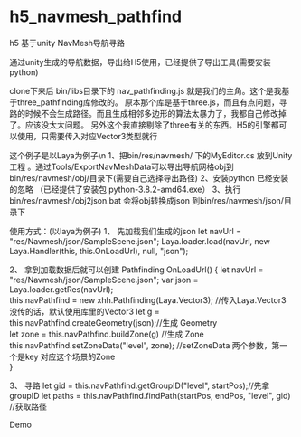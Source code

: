 # h5_navmesh_pathfind

h5 基于unity NavMesh导航寻路 

通过unity生成的导航数据，导出给H5使用，已经提供了导出工具(需要安装python)

clone下来后
bin/libs目录下的 nav_pathfinding.js 就是我们的主角。这个是我基于three_pathfinding库修改的。
原本那个库是基于three.js，而且有点问题，寻路的时候不会生成路径。而且生成相邻多边形的算法太暴力了，我都自己修改掉了。应该没太大问题。
另外这个我直接剔除了three有关的东西。H5的引擎都可以使用，只需要传入对应Vector3类型就行

这个例子是以Laya为例子\n
1、把bin/res/navmesh/ 下的MyEditor.cs 放到Unity 工程 。通过Tools/ExportNavMeshData可以导出导航网格obj到bin/res/navmesh/obj/目录下(需要自己选择导出路径) 
2、安装python 已经安装的忽略 （已经提供了安装包 python-3.8.2-amd64.exe）
3、执行bin/res/navmesh/obj2json.bat 会将obj转换成json 到bin/res/navmesh/json/目录下

使用方式：(以laya为例子)
1、	先加载我们生成的json
	let navUrl = "res/Navmesh/json/SampleScene.json";
	Laya.loader.load(navUrl, new Laya.Handler(this, this.OnLoadUrl), null, "json");
	
2、	拿到加载数据后就可以创建 Pathfinding
	OnLoadUrl() {
        let navUrl = "res/Navmesh/json/SampleScene.json";
        var json = Laya.loader.getRes(navUrl);       
        this.navPathfind = new xhh.Pathfinding(Laya.Vector3); //传入Laya.Vector3 没传的话，默认使用库里的Vector3
        let g = this.navPathfind.createGeometry(json);//生成 Geometry        
        let zone = this.navPathfind.buildZone(g) //生成 Zone
        this.navPathfind.setZoneData("level", zone); //setZoneData 两个参数，第一个是key 对应这个场景的Zone        
    }

3、	寻路
	 let gid = this.navPathfind.getGroupID("level", startPos);//先拿groupID
     let paths = this.navPathfind.findPath(startPos, endPos, "level", gid) //获取路径
	 

Demo


